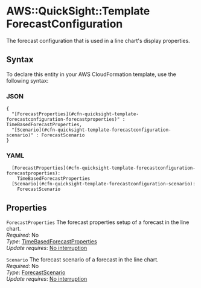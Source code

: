 # AWS::QuickSight::Template ForecastConfiguration<a name="aws-properties-quicksight-template-forecastconfiguration"></a>

The forecast configuration that is used in a line chart's display properties\.

## Syntax<a name="aws-properties-quicksight-template-forecastconfiguration-syntax"></a>

To declare this entity in your AWS CloudFormation template, use the following syntax:

### JSON<a name="aws-properties-quicksight-template-forecastconfiguration-syntax.json"></a>

```
{
  "[ForecastProperties](#cfn-quicksight-template-forecastconfiguration-forecastproperties)" : TimeBasedForecastProperties,
  "[Scenario](#cfn-quicksight-template-forecastconfiguration-scenario)" : ForecastScenario
}
```

### YAML<a name="aws-properties-quicksight-template-forecastconfiguration-syntax.yaml"></a>

```
  [ForecastProperties](#cfn-quicksight-template-forecastconfiguration-forecastproperties): 
    TimeBasedForecastProperties
  [Scenario](#cfn-quicksight-template-forecastconfiguration-scenario): 
    ForecastScenario
```

## Properties<a name="aws-properties-quicksight-template-forecastconfiguration-properties"></a>

`ForecastProperties`  <a name="cfn-quicksight-template-forecastconfiguration-forecastproperties"></a>
The forecast properties setup of a forecast in the line chart\.  
*Required*: No  
*Type*: [TimeBasedForecastProperties](aws-properties-quicksight-template-timebasedforecastproperties.md)  
*Update requires*: [No interruption](https://docs.aws.amazon.com/AWSCloudFormation/latest/UserGuide/using-cfn-updating-stacks-update-behaviors.html#update-no-interrupt)

`Scenario`  <a name="cfn-quicksight-template-forecastconfiguration-scenario"></a>
The forecast scenario of a forecast in the line chart\.  
*Required*: No  
*Type*: [ForecastScenario](aws-properties-quicksight-template-forecastscenario.md)  
*Update requires*: [No interruption](https://docs.aws.amazon.com/AWSCloudFormation/latest/UserGuide/using-cfn-updating-stacks-update-behaviors.html#update-no-interrupt)